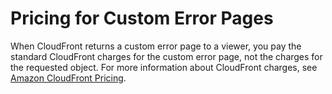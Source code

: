 # Pricing for Custom Error Pages<a name="custom-error-pages-charges"></a>

When CloudFront returns a custom error page to a viewer, you pay the standard CloudFront charges for the custom error page, not the charges for the requested object\. For more information about CloudFront charges, see [Amazon CloudFront Pricing](http://aws.amazon.com/cloudfront/pricing/)\.